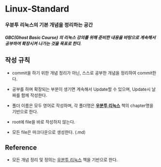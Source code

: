 # Linux-Standard

### 우분투 리눅스의 기본 개념을 정리하는 공간

##### GBC(Ghost Basic Course) 의 리눅스 강의를 위해 준비한 내용을 바탕으로 계속해서 공부하여 확장시켜 나가는 것을 목표로 한다.



## 작성 규칙

- commit을 하기 위한 개념 정리가 아닌, 스스로 공부한 개념을 정리하여 commit한다.
- 공부를 하며 확장되는 부분이 생기면 계속해서 Update할 수 있으며, Update시 날짜를 함께 작성한다.
- 폴더 이름은 모두 영어로 작성하며, 각 폴더명은 [**우분투 리눅스**](https://book.naver.com/bookdb/book_detail.nhn?bid=13358802) 책의 chapter명을 기반으로 한다.

- root에 file을 바로 작성하지 않는다.
- 모든 file은 마크다운으로 생성한다. (.md)

## Reference

- 모든 개념 정리 및 정의는 [우분투 리눅스](https://book.naver.com/bookdb/book_detail.nhn?bid=13358802) 책을 기반으로 한다.

